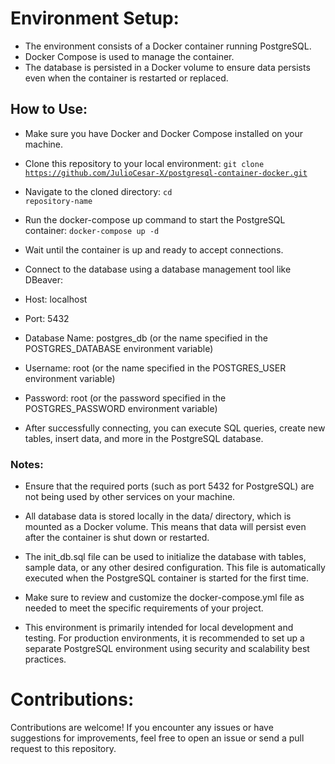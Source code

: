 # Environment Setup:

- The environment consists of a Docker container running PostgreSQL.
- Docker Compose is used to manage the container.
- The database is persisted in a Docker volume to ensure data persists even when the container is restarted or replaced.

## How to Use:

- Make sure you have Docker and Docker Compose installed on your machine.

- Clone this repository to your local environment:
<code>git clone https://github.com/JulioCesar-X/postgresql-container-docker.git</code>

- Navigate to the cloned directory:
<code>cd repository-name</code>

- Run the docker-compose up command to start the PostgreSQL container:
<code>docker-compose up -d</code>

- Wait until the container is up and ready to accept connections.

- Connect to the database using a database management tool like DBeaver:
- Host: localhost
- Port: 5432
- Database Name: postgres_db (or the name specified in the POSTGRES_DATABASE environment variable)
- Username: root (or the name specified in the POSTGRES_USER environment variable)
- Password: root (or the password specified in the POSTGRES_PASSWORD environment variable)

- After successfully connecting, you can execute SQL queries, create new tables, insert data, and more in the PostgreSQL database.

### Notes:

- Ensure that the required ports (such as port 5432 for PostgreSQL) are not being used by other services on your machine.

- All database data is stored locally in the data/ directory, which is mounted as a Docker volume. This means that data will persist even after the container is shut down or restarted.

- The init_db.sql file can be used to initialize the database with tables, sample data, or any other desired configuration. This file is automatically executed when the PostgreSQL container is started for the first time.

- Make sure to review and customize the docker-compose.yml file as needed to meet the specific requirements of your project.

- This environment is primarily intended for local development and testing. For production environments, it is recommended to set up a separate PostgreSQL environment using security and scalability best practices.

# Contributions:

Contributions are welcome! If you encounter any issues or have suggestions for improvements, feel free to open an issue or send a pull request to this repository.